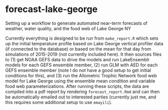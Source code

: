 # forecast-lake-george
Setting up a workflow to generate automated near-term forecasts of weather, water quality, and the food web of Lake George NY

Currently everything is designed to be run from `make_report.R` which sets up the initial temperature profile based on Lake George vertical profiler data (if connected to the database) or based on the mean for that day from simulations of 2015-2019 (not currently included here). It then sources files to (1) get NOAA GEFS data to drive the models and run LakeEnsemblr models for each GEFS ensemble member, (2) run GLM with AED for each GEFS ensemble member (note I do not have a good setup to get initial conditions for this), and (3) run the Allometric Trophic Network food web model for Lake George using the ensemble mean condition and variable food web parameterizations. After running these scripts, the data are compiled into a pdf report by rendering `forecast_report.Rmd` and can then be automatically emailed out to interested parties (currently just me, and this requires some additional setup to use `emayili`).   
